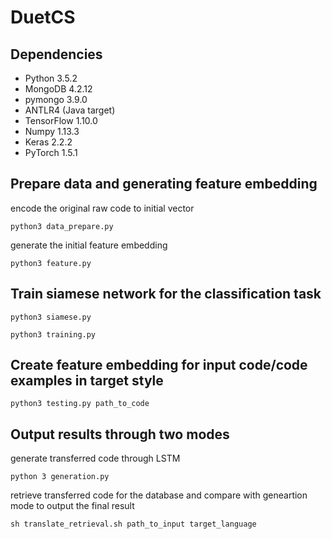 # DuetCS

## Dependencies
- Python 3.5.2
- MongoDB 4.2.12
- pymongo 3.9.0
- ANTLR4 (Java target)
- TensorFlow 1.10.0
- Numpy 1.13.3
- Keras 2.2.2
- PyTorch 1.5.1

## Prepare data and generating feature embedding

encode the original raw code to initial vector

`python3 data_prepare.py`

generate the initial feature embedding

`python3 feature.py`

## Train siamese network for the classification task

`python3 siamese.py`

`python3 training.py`

## Create feature embedding for input code/code examples in target style

`python3 testing.py path_to_code`

## Output results through two modes

generate transferred code through LSTM

`python 3 generation.py`

retrieve transferred code for the database and compare with geneartion mode to output the final result

`sh translate_retrieval.sh path_to_input target_language`

